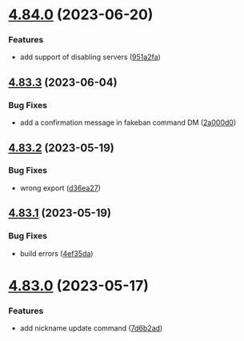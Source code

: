 # [4.84.0](https://github.com/onesoft-sudo/sudobot/compare/v4.83.3...v4.84.0) (2023-06-20)


### Features

* add support of disabling servers ([951a2fa](https://github.com/onesoft-sudo/sudobot/commit/951a2fae6b05fb1d3c5e6221354482a91386e0bd))



## [4.83.3](https://github.com/onesoft-sudo/sudobot/compare/v4.83.2...v4.83.3) (2023-06-04)


### Bug Fixes

* add a confirmation message in fakeban command DM ([2a000d0](https://github.com/onesoft-sudo/sudobot/commit/2a000d065eb24495af0d5ad6acf32b35f6868264))



## [4.83.2](https://github.com/onesoft-sudo/sudobot/compare/v4.83.1...v4.83.2) (2023-05-19)


### Bug Fixes

* wrong export ([d36ea27](https://github.com/onesoft-sudo/sudobot/commit/d36ea27abf504d9dd9379240050847448bd2cbfa))



## [4.83.1](https://github.com/onesoft-sudo/sudobot/compare/v4.83.0...v4.83.1) (2023-05-19)


### Bug Fixes

* build errors ([4ef35da](https://github.com/onesoft-sudo/sudobot/commit/4ef35da4a7634d4c14e72160006c963e30b77d02))



# [4.83.0](https://github.com/onesoft-sudo/sudobot/compare/v4.82.2...v4.83.0) (2023-05-17)


### Features

* add nickname update command ([7d6b2ad](https://github.com/onesoft-sudo/sudobot/commit/7d6b2ad690399a7daa903534476d5b00db97da08))



